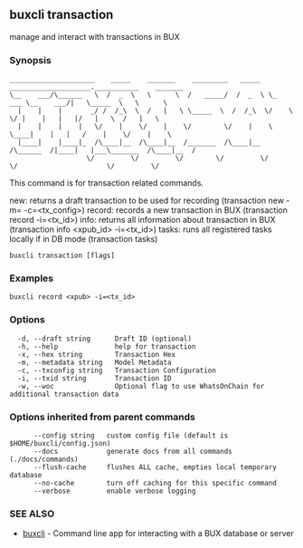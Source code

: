 ## buxcli transaction

manage and interact with transactions in BUX

### Synopsis

```
_____________________    _____    _______    _________   _____  ____________________.___________    _______   
\__    ___/\______   \  /  _  \   \      \  /   _____/  /  _  \ \_   ___ \__    ___/|   \_____  \   \      \  
  |    |    |       _/ /  /_\  \  /   |   \ \_____  \  /  /_\  \/    \  \/ |    |   |   |/   |   \  /   |   \ 
  |    |    |    |   \/    |    \/    |    \/        \/    |    \     \____|    |   |   /    |    \/    |    \
  |____|    |____|_  /\____|__  /\____|__  /_______  /\____|__  /\______  /|____|   |___\_______  /\____|__  /
                   \/         \/         \/        \/         \/        \/                      \/         \/
```

This command is for transaction related commands.

new: returns a draft transaction to be used for recording (transaction new <xpub> -m=<metadata> -c=<tx_config>)
record: records a new transaction in BUX (transaction record <xpub> -i=<tx_id>)
info: returns all information about transaction in BUX (transaction info <xpub_id> -i=<tx_id>)
tasks: runs all registered tasks locally if in DB mode (transaction tasks)


```
buxcli transaction [flags]
```

### Examples

```
buxcli record <xpub> -i=<tx_id>
```

### Options

```
  -d, --draft string      Draft ID (optional)
  -h, --help              help for transaction
  -x, --hex string        Transaction Hex
  -m, --metadata string   Model Metadata
  -c, --txconfig string   Transaction Configuration
  -i, --txid string       Transaction ID
  -w, --woc               Optional flag to use WhatsOnChain for additional transaction data
```

### Options inherited from parent commands

```
      --config string   custom config file (default is $HOME/buxcli/config.json)
      --docs            generate docs from all commands (./docs/commands)
      --flush-cache     flushes ALL cache, empties local temporary database
      --no-cache        turn off caching for this specific command
      --verbose         enable verbose logging
```

### SEE ALSO

* [buxcli](buxcli.md)	 - Command line app for interacting with a BUX database or server

